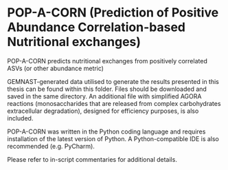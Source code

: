 # POP-A-CORN (Prediction of Positive Abundance Correlation-based Nutritional exchanges)

POP-A-CORN predicts nutritional exchanges from positively correlated ASVs (or other abundance metric)

GEMNAST-generated data utilised to generate the results presented in this thesis can be found within this folder. Files should be downloaded and saved in the same directory. An additional file with simplified AGORA reactions (monosaccharides that are released from complex carbohydrates extracellular degradation), designed for efficiency purposes, is also included.

POP-A-CORN was written in the Python coding language and requires installation of the latest version of Python. A Python-compatible IDE is also recommended (e.g. PyCharm).

Please refer to in-script commentaries for additional details.
